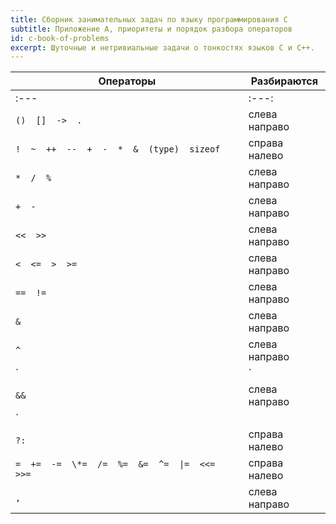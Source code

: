 ```yaml
---
title: Сборник занимательных задач по языку программирования C
subtitle: Приложение A, приоритеты и порядок разбора операторов
id: c-book-of-problems
excerpt: Шуточные и нетривиальные задачи о тонкостях языков C и C++.
---
```


|                  Операторы                     |  Разбираются  |
|------------------------------------------------|---------------|
| :---                                           |     :---:     |
| `()  []  ->  .`                                | слева направо |
| `!  ~  ++  --  +  -  *  &  (type)  sizeof`     | справа налево |
| `*  /  %`                                      | слева направо |
| `+  -`                                         | слева направо |
| `<<  >>`                                       | слева направо |
| `<  <=  >  >=`                                 | слева направо |
| `==  !=`                                       | слева направо |
| `&`                                            | слева направо |
| `^`                                            | слева направо |
| `|`                                            | слева направо |
| `&&`                                           | слева направо |
| `||`                                           | слева направо |
| `?:`                                           | справа налево |
| `=  +=  -=  \*=  /=  %=  &=  ^=  \|=  <<=  >>=`| справа налево |
| `,`                                            | слева направо |

